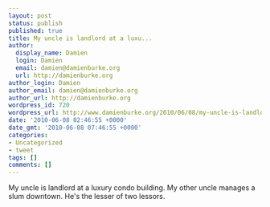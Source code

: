 ```yaml
---
layout: post
status: publish
published: true
title: My uncle is landlord at a luxu...
author:
  display_name: Damien
  login: Damien
  email: damien@damienburke.org
  url: http://damienburke.org
author_login: Damien
author_email: damien@damienburke.org
author_url: http://damienburke.org
wordpress_id: 720
wordpress_url: http://www.damienburke.org/2010/06/08/my-uncle-is-landlord-at-a-luxu/
date: '2010-06-08 02:46:55 +0000'
date_gmt: '2010-06-08 07:46:55 +0000'
categories:
- Uncategorized
- tweet
tags: []
comments: []
---
```

<p>My uncle is landlord at a luxury condo building. My other uncle manages a slum downtown. He's the lesser of two lessors.</p>
